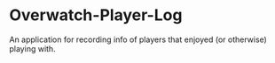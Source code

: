 # Overwatch-Player-Log
An application for recording info of players that enjoyed (or otherwise) playing with.
